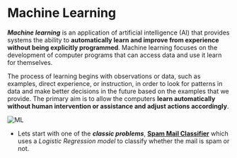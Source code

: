 # Machine Learning

**_Machine learning_** is an application of artificial intelligence (AI) that provides systems the ability to **automatically learn and improve from experience without being explicitly programmed**. Machine learning focuses on the development of computer programs that can access data and use it learn for themselves.

The process of learning begins with observations or data, such as examples, direct experience, or instruction, in order to look for patterns in data and make better decisions in the future based on the examples that we provide. The primary aim is to allow the computers **learn automatically without human intervention or assistance and adjust actions accordingly**.

![ML](https://i.pinimg.com/originals/37/e8/bb/37e8bb0cf3705fe82e0ddf316a02a8b7.png)

* Lets start with one of the **_classic problems_**, [**Spam Mail Classifier**](https://github.com/syamkakarla98/DataScience_Head_Start/blob/master/Machine_Learning/Spam_Mail_Classifier.ipynb) which uses a *Logistic Regression model* to classify whether the mail is spam or not.
